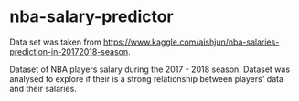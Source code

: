 # nba-salary-predictor
Data set was taken from https://www.kaggle.com/aishjun/nba-salaries-prediction-in-20172018-season.

Dataset of NBA players salary during the 2017 - 2018 season. Dataset was analysed to explore if their is a strong relationship between players' data and their salaries.